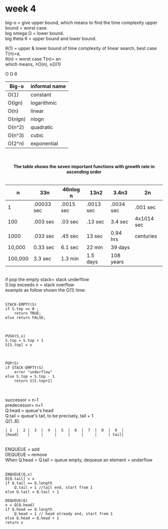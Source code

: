 # week 4

big-o = give upper bound, which means to find the time complexity upper bound = worst case. <br>
big omega Ω = lower bound.<br>
big theta θ = upper bound and lower bound.<br>

θ(1) = upper & lower bound of time complexity of linear search, best case T(n)=a,<br>
θ(n) = worst case T(n)= an<br>
which means, ≤O(n), ≥Ω(1)<br>

O Ω θ

| Big-o   | informal name |
| ------- | ------------- |
| O(1)    | constant      |
| O(lgn)  | logarithmic   |
| O(n)    | linear        |
| O(nlgn) | nlogn         |
| O(n^2)  | quadratic     |
| O(n^3)  | cubic         |
| O(2^n)  | exponential   |

<br/>
<br/>

<center><b>The table shows the seven important functions with growth rate in ascending order</b></center>
<br/>

| n       | 33n        | 46nlog n  | 13n2      | 3.4n3     | 2n         |
| ------- | ---------- | --------- | --------- | --------- | ---------- |
| 1       | .00033 sec | .0015 sec | .0013 sec | .0034 sec | .001 sec   |
| 100     | .003 sec   | .03 sec   | .13 sec   | 3.4 sec   | 4x1014 sec |
| 1000    | .033 sec   | .45 sec   | 13 sec    | 0.94 hrs  | centuries  |
| 10,000  | 0.33 sec   | 6.1 sec   | 22 min    | 39 days   |            |
| 100,000 | 3.3 sec    | 1.3 min   | 1.5 days  | 108 years |            |

<br/>
if pop the empty stack= stack underflow<br/>
S.top exceeds n = stack overflow<br/>
example as follow shown the O(1) time:
<br/>
<br/>

```
STACK-EMPTY(S)
if S.top == 0 ;
    return TRUE;
else return FALSE;
```

<br/>

```
PUSH(S,x)
S.top = S.top + 1
S[S.top] = x
```

<br/>

```
POP(S)
if STACK-EMPTY(S)
    error "underflow"
else S.top = S.top - 1
    return S[S.top+1]
```

<br/>

successor = n-1 <br>
predecessor= n+1 <br>
Q.head = queue's head <br>
Q.tail = queue's tail, to be precisely, tail + 1 <br>
Q[1..8]:

```
| 1  |  2 |  3  |  4  |  5  |  6  |  7  |  8  |  9  |
|head|    |     |     |     |     |     |     | tail|
```

<br>
ENQUEUE = add <br>
DEQUEUE = remove <br>
When Q.head = Q.tail = queue empty, dequeue an element = underflow<br>
<br>

```
ENQUEUE(Q,x)
Q[Q.tail] = x
if Q.tail == Q.length
    Q.tail = 1 //tail end, start from 1
else Q.tail = Q.tail + 1
```

```
DEQUEUE(Q)
x = Q[Q.head]
if Q.head == Q.length
    Q.head = 1 // head already end, start from 1
else Q.head = Q.head + 1
return x
```

<br>
